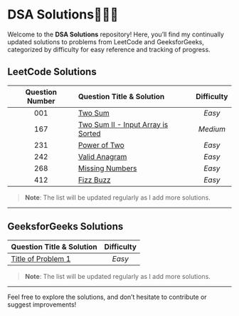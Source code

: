 # DSA Solutions🧑🏻‍💻

Welcome to the **DSA Solutions** repository! Here, you’ll find my continually updated solutions to problems from LeetCode and GeeksforGeeks, categorized by difficulty for easy reference and tracking of progress.

## LeetCode Solutions

| Question Number | Question Title & Solution                                           | Difficulty |
| :-------------: | :------------------------------------------------------------------ | :--------: |
|       001       | [Two Sum](leetcode_easy/TwoSum.java)                                |   _Easy_   |
|       167       | [Two Sum II - Input Array is Sorted](leetcode_medium/TwoSumII.java) |  _Medium_  |
|       231       | [Power of Two](leetcode_easy/PowerOfTwo.java)                       |   _Easy_   |
|       242       | [Valid Anagram](leetcode_easy/ValidAnagram.java)                    |   _Easy_   |
|       268       | [Missing Numbers]()                                                 |   _Easy_   |
|       412       | [Fizz Buzz](leetcode_easy/FizzBuzz.java)                            |   _Easy_   |

> **Note**: The list will be updated regularly as I add more solutions.

---

## GeeksforGeeks Solutions

| Question Title & Solution                    | Difficulty |
| :------------------------------------------- | :--------: |
| [Title of Problem 1](path/to/solution1.java) |   _Easy_   |

> **Note**: The list will be updated regularly as I add more solutions.

---

Feel free to explore the solutions, and don’t hesitate to contribute or suggest improvements!
